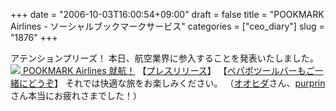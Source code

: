 +++
date = "2006-10-03T16:00:54+09:00"
draft = false
title = "POOKMARK Airlines - ソーシャルブックマークサービス"
categories = ["ceo_diary"]
slug = "1876"
+++

アテンションプリーズ！
本日、航空業界に参入することを発表いたしました。
<a href="http://pookmark.jp/" target="_blank">
<img src="http://pookmark.jp/images/top_01.gif">
POOKMARK Airlines 就航！</a>
【<a href="http://www.paperboy.co.jp/articles/00000198.html" target="_blank">プレスリリース</a>】
【<a href="http://www.paperboy.co.jp/pages/pepabobar.html" target="_blank">ペパボツールバーもご一緒にどうぞ</a>】
それでは快適な旅をお楽しみください。
（<a href="http://solvalou.net/" target="_blank">オオヒダ</a>さん、<a href="http://purpr.in/blog/" target="_blank">purprin</a>さん本当にお疲れさまでした！）
